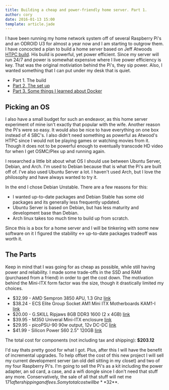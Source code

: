 ```yaml
---
title: Building a cheap and power-friendly home server. Part 1.
author: cory
date: 2016-01-13 15:00
template: article.jade
---
```


I have been running my home network system off of several Raspberry Pi's and an ODROID U3 for almost a year now and I am starting to outgrow them. I have concocted a plan to build a home server based on Jeff Atwoods [HTPC build](https://blog.codinghorror.com/the-2016-htpc-build/). His build is powerful, yet power efficient. Since my server will run 24/7 and power is somewhat expensive where I live power efficiency is key. That was the original motiviation behind the Pi's, they sip power. Also, I wanted something that I can put under my desk that is quiet.

<span class="more"></span>

*  Part 1. The build
*  [Part 2. The set up](../building-a-cheap-power-friendly-home-server-part2)
*  [Part 3. Some things I learned about Docker](../building-a-cheap-power-friendly-home-server-part3)

Picking an OS
-------------

I also have a small budget for such an endeavor, as this home server experiment of mine isn't exactly that popular with the wife. Another reason the Pi's were so easy. It would also be nice to have everything on one box instead of 4 SBC's. I also didn't need something as powerful as Atwood's HTPC since I would not be playing games or watching movies from it. Though it does not to be powerful enough to eventually transcode HD video for when I get OSMC/Plex up and running again.

I researched a little bit about what OS I should use between Ubuntu Server, Debian, and Arch. I'm used to Debian because that is what the Pi's are built off of. I've also used Ubuntu Server a lot. I haven't used Arch, but I love the philosophy and have always wanted to try it.

In the end I chose Debian Unstable. There are a few reasons for this:

*  I wanted up-to-date packages and Debian Stable has some old packages and its generally less frequently updated.
*  Ubuntu Server is based on Debian, but has less maturity and development base than Debian.
*  Arch linux takes too much time to build up from scratch.

Since this is a box for a home server and I will be tinkering with some new software on it I figured the stability <-> up-to-date packages tradeoff was worth it.

The Parts
---------

Keep in mind that I was going for as cheap as possible, while still having power and reliability. I made some trade-offs in the SSD and RAM (purchased from a friend) in order to get the cost down. The motivation behind the Mini-ITX form factor was the size, though it drastically limited my choices.

*  $32.99 - AMD Sempron 3850 APU, 1.3 Ghz [link](http://www.amazon.com/gp/product/B00IOMFFUG?psc=1&redirect=true&ref_=oh_aui_detailpage_o04_s01)
*  $38.24 - ECS Elite Group Socket AM1 Mini ITX Motherboards KAM1-I [link](http://www.amazon.com/gp/product/B00SX4WUOO?psc=1&redirect=true&ref_=oh_aui_detailpage_o04_s00)
*  $20.00 - G.SKILL Ripjaws 8GB DDR3 1600 (2 x 4GB) [link](http://www.newegg.com/Product/Product.aspx?Item=N82E16820231314)
*  $39.95 - M350 Univeral Mini-ITX enclosure [link](http://www.mini-box.com/M350-universal-mini-itx-enclosure)
*  $29.95 - picoPSU-90 90w output, 12v DC-DC [link](http://www.mini-box.com/picoPSU-90)
*  $41.99 - Silicon Power S60 2.5" 120GB [link](http://www.newegg.com/Product/Product.aspx?Item=0D9-0021-00005&Tpk=0D9-0021-00005)

The total cost for components (not including tax and shipping): **$203.12**

I'd say thats pretty good for what I got. Plus, after this I will have the benefit of incremental upgrades. To help offset the cost of this new project I will sell my current development server (an old dell sitting in my closet) and two of my four Raspberry Pi's. I'm going to sell the Pi's as a kit including the power adapter, an sd card, a case, and a wifi dongle since I don't need that stuff any more. Conservatively, the sale of all that stuff will net me $171 after shipping and fees. So my total cost will be **$32**.